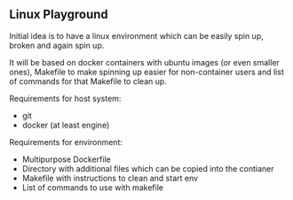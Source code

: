 ## Linux Playground

Initial idea is to have a linux environment which can be easily spin up, broken and again spin up.

It will be based on docker containers with ubuntu images (or even smaller ones), Makefile to make spinning up easier for non-container users and list of commands for that Makefile to clean up.

Requirements for host system:
- git
- docker (at least engine)

Requirements for environment:
- Multipurpose Dockerfile
- Directory with additional files which can be copied into the contianer
- Makefile with instructions to clean and start env
- List of commands to use with makefile
